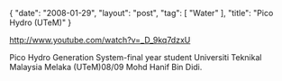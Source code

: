 {
   "date": "2008-01-29",
   "layout": "post",
   "tag": [
      "Water"
   ],
   "title": "Pico Hydro (UTeM)"
}

http://www.youtube.com/watch?v=_D_9kq7dzxU  

Pico Hydro Generation System-final year student Universiti Teknikal Malaysia Melaka (UTeM)08/09 Mohd Hanif Bin Didi.